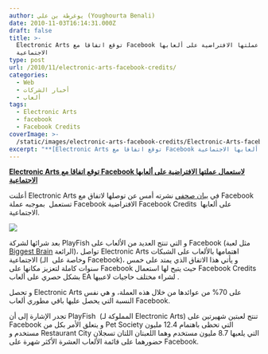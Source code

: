 ```yaml
---
author: يوغرطة بن علي (Youghourta Benali)
date: 2010-11-03T16:14:31.000Z
draft: false
title: >-
  Electronic Arts توقع اتفاقا مع Facebook لاستعمال عملتها الافتراضية على ألعابها
  الاجتماعية 
type: post
url: /2010/11/electronic-arts-facebook-credits/
categories:
  - Web
  - أخبار الشركات
  - ألعاب
tags:
  - Electronic Arts
  - facebook
  - Facebook Credits
coverImage: >-
  /static/images/electronic-arts-facebook-credits/Electronic-Arts-facebook-playfish.jpg
excerpt: "**[Electronic Arts توقع اتفاقا مع Facebook لاستعمال عملتها الافتراضية على ألعابها الاجتماعية](https://www.it-scoop.com/2010/11/electronic-arts-facebook-credits)**\n\nأعلنت Electronic Arts في [بيان صحفي](http://investor.ea.com/releasedetail.cfm?ReleaseID=526155) نشرته أمس عن توصلها لاتفاق مع Facebook تستعمل\_ بموجبه عملة Facebook الافتراضية Facebook Credits \_على ألعابها الاجتماعية.\n\n\n\nبعد شرائها لشركة PlayFish و التي تنتج"
---
```

**[Electronic Arts توقع اتفاقا مع Facebook لاستعمال عملتها الافتراضية على ألعابها الاجتماعية](https://www.it-scoop.com/2010/11/electronic-arts-facebook-credits)**

أعلنت Electronic Arts في [بيان صحفي](http://investor.ea.com/releasedetail.cfm?ReleaseID=526155) نشرته أمس عن توصلها لاتفاق مع Facebook تستعمل  بموجبه عملة Facebook الافتراضية Facebook Credits  على ألعابها الاجتماعية.

![](/static/images/electronic-arts-facebook-credits/Electronic-Arts-facebook-playfish.jpg)

بعد شرائها لشركة PlayFish و التي تنتج العديد من الألعاب على Facebook (مثل لعبة [Biggest Brain](http://apps.facebook.com/biggestbrain/) الرائعة)، تواصل Electronic Arts اهتمامها بالألعاب على الشبكات الاجتماعية (وخاصة على  الـ Facebook)، و يأتي هذا الاتفاق الذي يمتد على خمس سنوات كاملة لتعزيز مكانها على Facebook حيث يتيح لها استعمال Facebook Credits بشكل حصري على ألعاب EA لشراء مختلف حاجيات لاعبيها .

و تحصل Electronic Arts على 70% من عوائدها من خلال هذه العملة، و هي نفس النسبة التي يحصل عليها باقي مطوري ألعاب Facebook.

تجدر الإشارة إلى أن PlayFish  (المملوكة لـ Electronic Arts) تنتج لعبتين شهيرتين على Facebook و يتعلق الأمر بكل من Pet Society التي تحظى باهتمام 12.4 مليون مستخدم و Restaurant City التي يلعبها 8.7 مليون مستخدم وهما اللعبتان اللتان تسجلان حضورهما على قائمة الألعاب العشرة الأكثر شهرة على Facebook.
